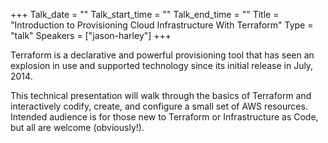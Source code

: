 +++
Talk_date = ""
Talk_start_time = ""
Talk_end_time = ""
Title = "Introduction to Provisioning Cloud Infrastructure With Terraform"
Type = "talk"
Speakers = ["jason-harley"]
+++

Terraform is a declarative and powerful provisioning tool that has seen an explosion in use and supported technology since its initial release in July, 2014.

This technical presentation will walk through the basics of Terraform and interactively codify, create, and configure a small set of AWS resources. Intended audience is for those new to Terraform or Infrastructure as Code, but all are welcome (obviously!).
